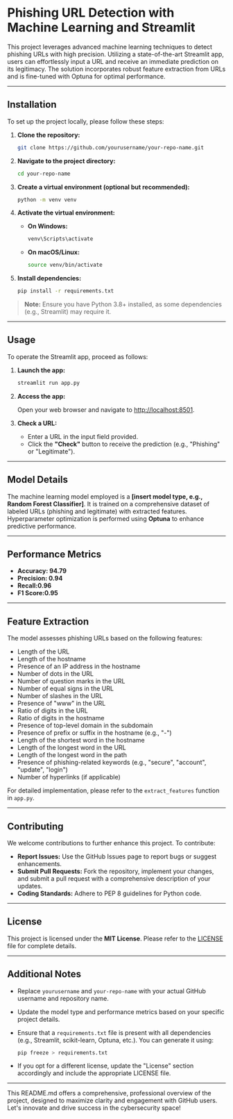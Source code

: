 # Phishing URL Detection with Machine Learning and Streamlit

This project leverages advanced machine learning techniques to detect phishing URLs with high precision. Utilizing a state-of-the-art Streamlit app, users can effortlessly input a URL and receive an immediate prediction on its legitimacy. The solution incorporates robust feature extraction from URLs and is fine-tuned with Optuna for optimal performance.

---

## Installation

To set up the project locally, please follow these steps:

1. **Clone the repository:**

   ```bash
   git clone https://github.com/yourusername/your-repo-name.git
   ```

2. **Navigate to the project directory:**

   ```bash
   cd your-repo-name
   ```

3. **Create a virtual environment (optional but recommended):**

   ```bash
   python -m venv venv
   ```

4. **Activate the virtual environment:**

   - **On Windows:**

     ```bash
     venv\Scripts\activate
     ```

   - **On macOS/Linux:**

     ```bash
     source venv/bin/activate
     ```

5. **Install dependencies:**

   ```bash
   pip install -r requirements.txt
   ```

> **Note:** Ensure you have Python 3.8+ installed, as some dependencies (e.g., Streamlit) may require it.

---

## Usage

To operate the Streamlit app, proceed as follows:

1. **Launch the app:**

   ```bash
   streamlit run app.py
   ```

2. **Access the app:**

   Open your web browser and navigate to [http://localhost:8501](http://localhost:8501).

3. **Check a URL:**

   - Enter a URL in the input field provided.
   - Click the **"Check"** button to receive the prediction (e.g., "Phishing" or "Legitimate").

---

## Model Details

The machine learning model employed is a **[insert model type, e.g., Random Forest Classifier]**. It is trained on a comprehensive dataset of labeled URLs (phishing and legitimate) with extracted features. Hyperparameter optimization is performed using **Optuna** to enhance predictive performance.

---

## Performance Metrics

- **Accuracy: 94.79** 
- **Precision: 0.94**
- **Recall:0.96** 
- **F1 Score:0.95** 

---

## Feature Extraction

The model assesses phishing URLs based on the following features:

- Length of the URL
- Length of the hostname
- Presence of an IP address in the hostname
- Number of dots in the URL
- Number of question marks in the URL
- Number of equal signs in the URL
- Number of slashes in the URL
- Presence of "www" in the URL
- Ratio of digits in the URL
- Ratio of digits in the hostname
- Presence of top-level domain in the subdomain
- Presence of prefix or suffix in the hostname (e.g., "-")
- Length of the shortest word in the hostname
- Length of the longest word in the URL
- Length of the longest word in the path
- Presence of phishing-related keywords (e.g., "secure", "account", "update", "login")
- Number of hyperlinks (if applicable)

For detailed implementation, please refer to the `extract_features` function in `app.py`.

---

## Contributing

We welcome contributions to further enhance this project. To contribute:

- **Report Issues:** Use the GitHub Issues page to report bugs or suggest enhancements.
- **Submit Pull Requests:** Fork the repository, implement your changes, and submit a pull request with a comprehensive description of your updates.
- **Coding Standards:** Adhere to PEP 8 guidelines for Python code.

---

## License

This project is licensed under the **MIT License**. Please refer to the [LICENSE](LICENSE) file for complete details.

---

## Additional Notes

- Replace `yourusername` and `your-repo-name` with your actual GitHub username and repository name.
- Update the model type and performance metrics based on your specific project details.
- Ensure that a `requirements.txt` file is present with all dependencies (e.g., Streamlit, scikit-learn, Optuna, etc.). You can generate it using:
  
  ```bash
  pip freeze > requirements.txt
  ```

- If you opt for a different license, update the "License" section accordingly and include the appropriate LICENSE file.

---

This README.md offers a comprehensive, professional overview of the project, designed to maximize clarity and engagement with GitHub users. Let's innovate and drive success in the cybersecurity space!